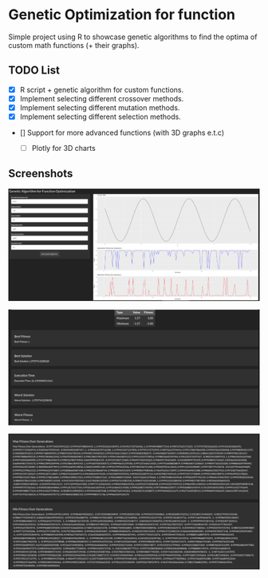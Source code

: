 # Genetic Optimization for function

Simple project using R to showcase genetic algorithms to find the optima of custom math functions (+ their graphs).

## TODO List

- [X] R script + genetic algorithm for custom functions.
- [X] Implement selecting different crossover methods.
- [X] Implement selecting different mutation methods.
- [X] Implement selecting different selection methods.
- [] Support for more advanced functions (with 3D graphs e.t.c)
  - [ ] Plotly for 3D charts


## Screenshots

![Main Interface](img/1.png)

![Optimization Process](img/2.png)

![Results Visualization](img/3.png)